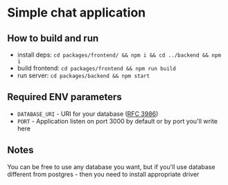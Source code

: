 Simple chat application
====================

How to build and run
---------------------
* install deps: 
`cd packages/frontend/ && npm i && cd ../backend && npm i`
* build frontend: `cd packages/frontend && npm run build`
* run server: `cd packages/backend && npm start`

Required ENV parameters
---------------------
* `DATABASE_URI` - URI for your database ([RFC 3986](https://tools.ietf.org/html/rfc3986))
* `PORT` - Application listen on port 3000 by default or by port you'll write here

Notes
---------------------
You can be free to use any database you want, but if you'll use database different from postgres - then you need to install appropriate driver
